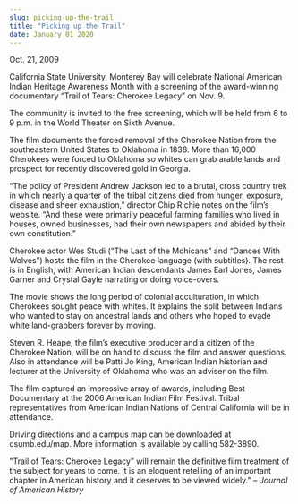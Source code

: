 ```yaml
---
slug: picking-up-the-trail
title: "Picking up the Trail"
date: January 01 2020
---
```


 
<p>Oct. 21, 2009</p>
<p></p>
<p>
  California State University, Monterey Bay will celebrate National American
  Indian Heritage Awareness Month with a screening of the award-winning
  documentary “Trail of Tears: Cherokee Legacy” on Nov. 9.
</p>
<p>
  The community is invited to the free screening, which will be held from 6 to 9
  p.m. in the World Theater on Sixth Avenue.
</p>
<p>
  The film documents the forced removal of the Cherokee Nation from the
  southeastern United States to Oklahoma in 1838. More than 16,000 Cherokees
  were forced to Oklahoma so whites can grab arable lands and prospect for
  recently discovered gold in Georgia.
</p>
<p>
  “The policy of President Andrew Jackson led to a brutal, cross country trek in
  which nearly a quarter of the tribal citizens died from hunger, exposure,
  disease and sheer exhaustion,” director Chip Richie notes on the film’s
  website. “And these were primarily peaceful farming families who lived in
  houses, owned businesses, had their own newspapers and abided by their own
  constitution.”
</p>
<p>
  Cherokee actor Wes Studi (“The Last of the Mohicans” and “Dances With Wolves”)
  hosts the film in the Cherokee language (with subtitles). The rest is in
  English, with American Indian descendants James Earl Jones, James Garner and
  Crystal Gayle narrating or doing voice-overs.
</p>
<p>
  The movie shows the long period of colonial acculturation, in which Cherokees
  sought peace with whites. It explains the split between Indians who wanted to
  stay on ancestral lands and others who hoped to evade white land-grabbers
  forever by moving.
</p>
<p>
  Steven R. Heape, the film’s executive producer and a citizen of the Cherokee
  Nation, will be on hand to discuss the film and answer questions. Also in
  attendance will be Patti Jo King, American Indian historian and lecturer at
  the University of Oklahoma who was an adviser on the film.
</p>
<p>
  The film captured an impressive array of awards, including Best Documentary at
  the 2006 American Indian Film Festival. Tribal representatives from American
  Indian Nations of Central California will be in attendance.
</p>
<p>
  Driving directions and a campus map can be downloaded at csumb.edu/map. More
  information is available by calling 582-3890.
</p>
<p>
  "Trail of Tears: Cherokee Legacy” will remain the definitive film treatment of
  the subject for years to come. it is an eloquent retelling of an important
  chapter in American history and it deserves to be viewed widely." –
  <em>Journal of American History</em>
</p>
<p></p>
 
